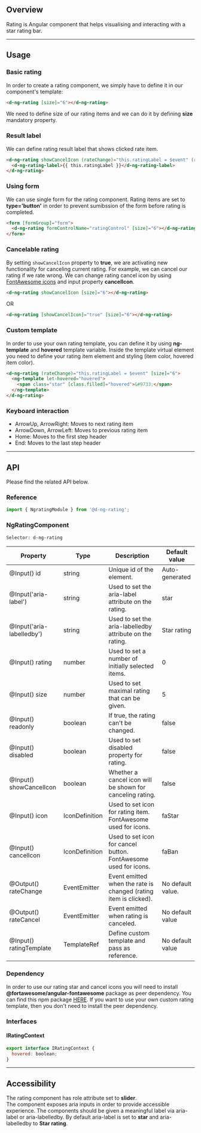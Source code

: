 ## Overview

Rating is Angular component that helps visualising and interacting with a star rating bar.

---

## Usage

### Basic rating

In order to create a rating component, we simply have to define it in our component's template:

```html
<d-ng-rating [size]="6"></d-ng-rating>
```

We need to define size of our rating items and we can do it by defining **size** mandatory property.

### Result label

We can define rating result label that shows clicked rate item.

```html
<d-ng-rating showCancelIcon (rateChange)="this.ratingLabel = $event" (rateCancel)="this.ratingLabel = null" [size]="6">
  <d-ng-rating-label>{{ this.ratingLabel }}</d-ng-rating-label>
</d-ng-rating>
```

### Using form

We can use single form for the rating component. Rating items are set to **type='button'** in order to prevent
sumibssion of the form before rating is completed.

```html
<form [formGroup]="form">
  <d-ng-rating formControlName="ratingControl" [size]="6"></d-ng-rating>
</form>
```

### Cancelable rating

By setting `showCancelIcon` property to **true**, we are activating new functionality for canceling current rating.
For example, we can cancel our rating if we rate wrong.
We can change rating cancel icon by using [FontAwesome icons](https://www.npmjs.com/package/@fortawesome/angular-fontawesome) and input property **cancelIcon**.

```html
<d-ng-rating showCancelIcon [size]="6"></d-ng-rating>
```

OR

```html
<d-ng-rating [showCancelIcon]="true" [size]="6"></d-ng-rating>
```

### Custom template

In order to use your own rating template, you can define it by using **ng-template** and **hovered** template variable.
Inside the template virtual element you need to define your rating item element and styling (item color, hovered item color).

```html
<d-ng-rating (rateChange)="this.ratingLabel = $event" [size]="6">
  <ng-template let-hovered="hovered">
    <span class="star" [class.filled]="hovered">&#9733;</span>
  </ng-template>
</d-ng-rating>
```

### Keyboard interaction

- ArrowUp, ArrowRight: Moves to next rating item
- ArrowDown, ArrowLeft: Moves to previous rating item
- Home: Moves to the first step header
- End: Moves to the last step header

---

## API

Please find the related API below.

### Reference

```javascript
import { NgratingModule } from '@d-ng-rating';
```

### NgRatingComponent

```html
Selector: d-ng-rating
```

| Property                  | Type                        | Description                                                      | Default value     |
| ------------------------- | --------------------------- | ---------------------------------------------------------------- | ----------------- |
| @Input() id               | string                      | Unique id of the element.                                        | Auto-generated    |
| @Input('aria-label')      | string                      | Used to set the aria-label attribute on the rating.              | star              |
| @Input('aria-labelledby') | string                      | Used to set the aria-labelledby attribute on the rating.         | Star rating       |
| @Input() rating           | number                      | Used to set a number of initially selected items.                | 0                 |
| @Input() size             | number                      | Used to set maximal rating that can be given.                    | 5                 |
| @Input() readonly         | boolean                     | If true, the rating can't be changed.                            | false             |
| @Input() disabled         | boolean                     | Used to set disabled property for rating.                        | false             |
| @Input() showCancelIcon   | boolean                     | Whether a cancel icon will be shown for canceling rating.        | false             |
| @Input() icon             | IconDefinition              | Used to set icon for rating item. FontAwesome used for icons.    | faStar            |
| @Input() cancelIcon       | IconDefinition              | Used to set icon for cancel button. FontAwesome used for icons.  | faBan             |
| @Output() rateChange      | EventEmitter<number>        | Event emitted when the rate is changed (rating item is clicked). | No default value. |
| @Output() rateCancel      | EventEmitter<void>          | Event emitted when rating is canceled.                           | No default value  |
| @Input() ratingTemplate   | TemplateRef<IRatingContext> | Define custom template and pass as reference.                    | No default value  |

### Dependency

In order to use our rating star and cancel icons you will need to install **@fortawesome/angular-fontawesome** package as
peer dependency. You can find this npm package [HERE](https://www.npmjs.com/package/@fortawesome/angular-fontawesome).
If you want to use your own custom rating template, then you don't need to install the peer dependency.

### Interfaces

#### IRatingContext

```javascript
export interface IRatingContext {
  hovered: boolean;
}
```

---

## Accessibility

The rating component has role attribute set to **slider**.  
The component exposes aria inputs in order to provide accessible experience. The components should be given a meaningful label via aria-label or aria-labelledby. By default aria-label is set to **star** and aria-labelledby to **Star rating**.

